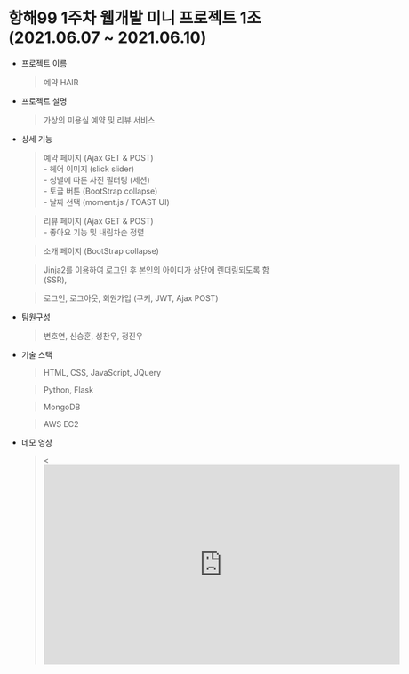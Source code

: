 # 항해99 1주차 웹개발 미니 프로젝트 1조 (2021.06.07 ~ 2021.06.10)

- 프로젝트 이름
     > 예약 HAIR

- 프로젝트 설명
     > 가상의 미용실 예약 및 리뷰 서비스

- 상세 기능 
     > 예약 페이지 (Ajax GET & POST) <br>
      - 헤어 이미지 (slick slider)<br>
      - 성별에 따른 사진 필터링 (세션)<br>
      - 토글 버튼 (BootStrap collapse)<br>
      - 날짜 선택 (moment.js / TOAST UI)<br>
      
     > 리뷰 페이지 (Ajax GET & POST) <br>
      - 좋아요 기능 및 내림차순 정렬
      
     > 소개 페이지 (BootStrap collapse)
      
     > Jinja2를 이용하여 로그인 후 본인의 아이디가 상단에 렌더링되도록 함 (SSR),
     
     > 로그인, 로그아웃, 회원가입 (쿠키, JWT, Ajax POST)

- 팀원구성
    > 변호연, 신승훈, 성찬우, 정진우
     
- 기술 스택
    > HTML, CSS, JavaScript, JQuery
     
    > Python, Flask
     
    > MongoDB
    
    > AWS EC2

- 데모 영상
    > <<iframe width="640" height="360" src="https://youtu.be/86_Z142PMTo" frameborder="0" gesture="media" allowfullscreen=""></iframe>
